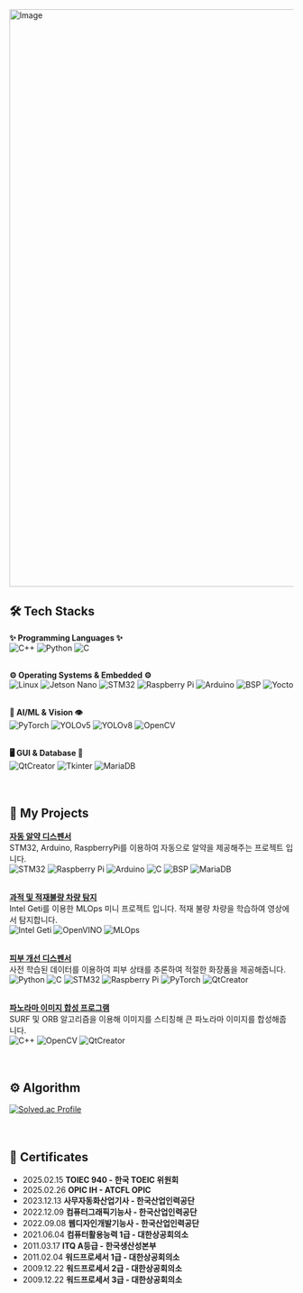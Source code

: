 
<img width="1024" height="1024" alt="Image" src="https://github.com/user-attachments/assets/70105da9-1df4-4adb-9dee-2aea7590bc4b" />




## 🛠️ Tech Stacks

**✨ Programming Languages ✨**
<br>
![C++](https://img.shields.io/badge/C%2B%2B-00599C?style=for-the-badge&logo=c%2B%2B&logoColor=white)
![Python](https://img.shields.io/badge/Python-3776AB?style=for-the-badge&logo=python&logoColor=white)
![C](https://img.shields.io/badge/C-A8B9CC?style=for-the-badge&logo=c&logoColor=white)
<br><br>

**⚙️ Operating Systems & Embedded ⚙️**
<br>
![Linux](https://img.shields.io/badge/Linux-FCC624?style=for-the-badge&logo=linux&logoColor=black)
![Jetson Nano](https://img.shields.io/badge/Jetson%20Nano-24A66C?style=for-the-badge&logo=nvidia&logoColor=white)
![STM32](https://img.shields.io/badge/STM32-00366D?style=for-the-badge&logo=stmicroelectronics&logoColor=white)
![Raspberry Pi](https://img.shields.io/badge/Raspberry%20Pi-C51A4A?style=for-the-badge&logo=raspberrypi&logoColor=white)
![Arduino](https://img.shields.io/badge/Arduino-00979D?style=for-the-badge&logo=arduino&logoColor=white)
![BSP](https://img.shields.io/badge/BSP-FF9900?style=for-the-badge&logoColor=white)
![Yocto](https://img.shields.io/badge/Yocto-0077B6?style=for-the-badge&logo=yocto&logoColor=white)
<br><br>

**🧠 AI/ML & Vision 👁️**
<br>
![PyTorch](https://img.shields.io/badge/PyTorch-EE4C2C?style=for-the-badge&logo=pytorch&logoColor=white)
![YOLOv5](https://img.shields.io/badge/YOLOv5-000000?style=for-the-badge&logo=ultralytics&logoColor=white)
![YOLOv8](https://img.shields.io/badge/YOLOv8-000000?style=for-the-badge&logo=ultralytics&logoColor=white)
![OpenCV](https://img.shields.io/badge/OpenCV-5C3EE8?style=for-the-badge&logo=opencv&logoColor=white)
<br><br>

**🖥️ GUI & Database 💾**
<br>
![QtCreator](https://img.shields.io/badge/QtCreator-41CD52?style=for-the-badge&logo=qt&logoColor=white)
![Tkinter](https://img.shields.io/badge/Tkinter-2D6284?style=for-the-badge&logo=python&logoColor=white)
![MariaDB](https://img.shields.io/badge/MariaDB-003545?style=for-the-badge&logo=mariadb&logoColor=white)
<br><br><br>

## 🚀 My Projects



**[자동 알약 디스펜서](https://github.com/bbangx2/intel_mini_project_1.git)**
<br>
STM32, Arduino, RaspberryPi를 이용하여 자동으로 알약을 제공해주는 프로젝트 입니다.
<br>
![STM32](https://img.shields.io/badge/STM32-00366D?style=for-the-badge&logo=stmicroelectronics&logoColor=white)
![Raspberry Pi](https://img.shields.io/badge/Raspberry%20Pi-C51A4A?style=for-the-badge&logo=raspberrypi&logoColor=white)
![Arduino](https://img.shields.io/badge/Arduino-00979D?style=for-the-badge&logo=arduino&logoColor=white)
![C](https://img.shields.io/badge/C-A8B9CC?style=for-the-badge&logo=c&logoColor=white)
![BSP](https://img.shields.io/badge/BSP-FF9900?style=for-the-badge&logoColor=white)
![MariaDB](https://img.shields.io/badge/MariaDB-003545?style=for-the-badge&logo=mariadb&logoColor=white)
<br><br>

**[과적 및 적재불량 차량 탐지](https://github.com/bbangx2/MLOps_mini_project.git)**
<br>
Intel Geti를 이용한 MLOps 미니 프로젝트 입니다. 적재 불량 차량을 학습하여 영상에서 탐지합니다. 
<br>
![Intel Geti](https://img.shields.io/badge/Intel%20Geti-0071C5?style=for-the-badge&logoColor=white)
![OpenVINO](https://img.shields.io/badge/OpenVINO-660099?style=for-the-badge&logo=intel&logoColor=white)
![MLOps](https://img.shields.io/badge/MLOps-FF6F00?style=for-the-badge&logo=amazonaws&logoColor=white)
<br><br>

**[피부 개선 디스펜서](https://github.com/tmdduq1023/Intel07_Intelproject_Team3.git)**
<br>
사전 학습된 데이터를 이용하여 피부 상태를 추론하여 적절한 화장품을 제공해줍니다.
<br>
![Python](https://img.shields.io/badge/Python-3776AB?style=for-the-badge&logo=python&logoColor=white)
![C](https://img.shields.io/badge/C-A8B9CC?style=for-the-badge&logo=c&logoColor=white)
![STM32](https://img.shields.io/badge/STM32-00366D?style=for-the-badge&logo=stmicroelectronics&logoColor=white)
![Raspberry Pi](https://img.shields.io/badge/Raspberry%20Pi-C51A4A?style=for-the-badge&logo=raspberrypi&logoColor=white)
![PyTorch](https://img.shields.io/badge/PyTorch-EE4C2C?style=for-the-badge&logo=pytorch&logoColor=white)
![QtCreator](https://img.shields.io/badge/QtCreator-41CD52?style=for-the-badge&logo=qt&logoColor=white)
<br><br>

**[파노라마 이미지 합성 프로그램](https://github.com/SulfurCamp/Intel_OpenCV_Project_Team2.git)**
<br>
SURF 및 ORB 알고리즘을 이용해 이미지를 스티칭해 큰 파노라마 이미지를 합성해줍니다.
<br>
![C++](https://img.shields.io/badge/C%2B%2B-00599C?style=for-the-badge&logo=c%2B%2B&logoColor=white)
![OpenCV](https://img.shields.io/badge/OpenCV-5C3EE8?style=for-the-badge&logo=opencv&logoColor=white)
![QtCreator](https://img.shields.io/badge/QtCreator-41CD52?style=for-the-badge&logo=qt&logoColor=white)
<br><br><br>

## ⚙️ Algorithm
[![Solved.ac Profile](http://mazassumnida.wtf/api/v2/generate_badge?boj=hkt7136)](https://solved.ac/hkt7136)
<br><br><br>

## 📜 Certificates
- 2025.02.15 **TOIEC 940 - 한국 TOEIC 위원회**<br>
- 2025.02.26 **OPIC IH - ATCFL OPIC**<br>
- 2023.12.13 **사무자동화산업기사 - 한국산업인력공단**<br>
- 2022.12.09 **컴퓨터그래픽기능사 - 한국산업인력공단**<br>
- 2022.09.08 **웹디자인개발기능사 - 한국산업인력공단**<br>
- 2021.06.04 **컴퓨터활용능력 1급 - 대한상공회의소**<br>
- 2011.03.17 **ITQ A등급 - 한국생산성본부**<br>
- 2011.02.04 **워드프로세서 1급 - 대한상공회의소**<br>
- 2009.12.22 **워드프로세서 2급 - 대한상공회의소**<br>
- 2009.12.22 **워드프로세서 3급 - 대한상공회의소**<br>
</div>

</div>
